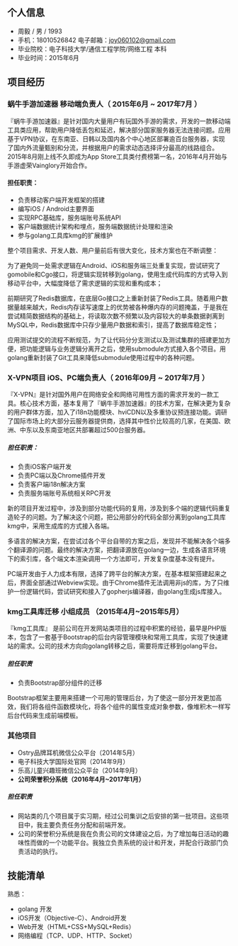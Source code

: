 ## 个人信息

- 周毅 / 男 / 1993
- 手机：18010526842      电子邮箱：joy060102@gmail.com
- 毕业院校：电子科技大学/通信工程学院/网络工程   本科
- 毕业时间：2015年6月

## 项目经历

### 蜗牛手游加速器 移动端负责人（ 2015年6月 ~ 2017年7月 ）

『蜗牛手游加速器』是针对国内大量用户有玩国外手游的需求，开发的一款移动端工具类应用，帮助用户降低丢包和延迟，解决部分国家服务器无法连接问题。应用基于VPN协议，在东南亚、日韩以及国内各个中心地区部署逾百台服务器，实现了国内外流量甄别和分流，并根据用户的需求动态选择评分最高的线路组合。2015年8月刚上线不久即成为App Store工具类付费榜第一名，2016年4月开始与手游虚荣Vainglory开始合作。

#### 担任职责：

- 负责移动客户端开发框架的搭建
- 编写iOS / Android主要界面
- 实现RPC基础库，服务端账号系统API
- 客户端数据统计架构和埋点，服务端数据统计处理和渲染
- 参与golang工具库kmg的扩展维护

整个项目需求、开发人数、用户量前后有很大变化，技术方案也在不断调整：

为了避免同一处需求逻辑在Android、iOS和服务端三处重复实现，尝试研究了gomobile和Cgo接口，将逻辑实现转移到golang，使用生成代码库的方式导入到移动平台中，大幅度降低了需求逻辑的实现和重构成本；

前期研究了Redis数据库，在底层Go接口之上重新封装了Redis工具。随着用户数据量越来越大，Redis内存读写速度上的优势被各种爆内存的问题掩盖，于是我在尝试精简数据结构的基础上，将读取次数不频繁以及内容较大的单条数据剥离到MySQL中，Redis数据库中只存少量用户数据和索引，提高了数据库稳定性；

应用测试提交的流程不断规范，为了让代码分分支测试以及测试集群的搭建更加方便，把功能逻辑与业务逻辑分离开之后，使用submodule方式接入各个项目。用golang重新封装了Git工具来降低submodule使用过程中的各种问题。

### X-VPN项目 iOS、PC端负责人（ 2016年09月 ~ 2017年7月 ）

『X-VPN』是针对国外用户在网络安全和网络可用性方面的需求开发的一款工具。核心技术方面，基本复用了『蜗牛手游加速器』的技术方案，在解决更为复杂的用户群体方面，加入了i18n功能模块、hviCDN以及多重协议预连接功能。调研了国际市场上的大部分云服务器提供商，选择其中性价比较高的几家，在美国、欧洲、中东以及东南亚地区共部署超过500台服务器。

##### 担任职责：

* 负责iOS客户端开发
* 负责PC端以及Chrome插件开发
* 负责客户端i18n解决方案
* 负责服务端账号系统相关RPC开发

新的项目开发过程中，涉及到部分功能代码的复用，涉及到多个端的逻辑代码重复造轮子的问题。为了解决这个问题，把公用部分的代码全部分离到golang工具库kmg中，采用生成库的方式接入各端。

多语言的解决方案，在尝试过各个平台自带的方案之后，发现并不能解决各个端多个翻译源的问题。最终的解决方案，把翻译源放在golang一边，生成各语言环境下的索引库，各个端文本渲染调用一个方法即可，开发复杂度基本没有提升。

PC端开发由于人力成本有限，选择了跨平台的解决方案，在基本框架搭建起来之后，界面全部通过Webview实现。由于Chrome插件无法调用非js的库，为了只维护一份逻辑代码，尝试研究和接入了gopherjs编译器，由golang生成js库接入。

### kmg工具库迁移 小组成员 （2015年4月~2015年5月）

『kmg工具库』 是前公司在开发网站类项目的过程中积累的经验，最早是PHP版本，包含了一套基于Bootstrap的后台内容管理模块和常用工具库，实现了快速建站的需求。公司的技术方向向golang转移之后，需要将库迁移到golang平台。

##### 担任职责

* 负责Bootstrap部分组件的迁移

Bootstrap框架主要用来搭建一个可用的管理后台，为了使这一部分开发更加高效，我们将各组件函数模块化，将各个组件的属性变成对象参数，像堆积木一样写后台代码来生成前端模板。

### 其他项目  

* Ostry品牌耳机微信公众平台（2014年5月）
* 电子科技大学国际处官网（2014年9月）
* 乐高儿童兴趣班微信公众平台（2014年9月）
* **公司荣誉积分系统（2016年4月~2017年1月）**

##### 担任职责

* 网站类的几个项目属于实习期，经过公司集训之后安排的第一批项目。这些项目中，我主要负责任务分配和前端开发。
* 公司的荣誉积分系统是我在负责公司的文体建设之后，为了增加每日活动的趣味性而做的一个功能平台。我独立负责系统的设计和开发，并配合行政部门负责活动的执行。



## 技能清单

熟悉：

* golang 开发
* iOS开发（Objective-C）、Android开发
* Web开发（HTML+CSS+MySQL+Redis）
* 网络编程（TCP、UDP、HTTP、Socket）

